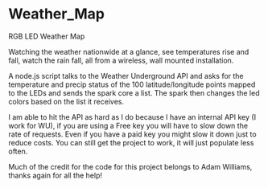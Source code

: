 # Weather_Map
RGB LED Weather Map

Watching the weather nationwide at a glance, see temperatures rise and fall, watch the rain fall, all from a wireless, wall mounted installation.

A node.js script talks to the Weather Underground API and asks for the temperature and precip status of the 100 latitude/longitude points mapped to the LEDs and sends the spark core a list. The spark then changes the led colors based on the list it receives.

I am able to hit the API as hard as I do because I have an internal API key (I work for WU), if you are using a Free key you will have to slow down the rate of requests. Even if you have a paid key you might slow it down just to reduce costs. You can still get the project to work, it will just populate less often.


Much of the credit for the code for this project belongs to Adam Williams, thanks again for all the help!
